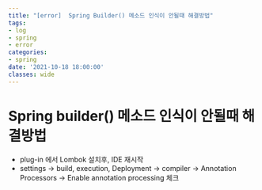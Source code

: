 ```yaml
---
title: "[error]  Spring Builder() 메소드 인식이 안될때 해결방법"
tags:
- log
- spring
- error
categories:
- spring
date: '2021-10-18 18:00:00'
classes: wide
---
```


# Spring builder() 메소드 인식이 안될때 해결방법
- plug-in 에서 Lombok 설치후, IDE 재시작
- settings -> build, execution, Deployment -> compiler -> Annotation Processors -> Enable annotation processing 체크